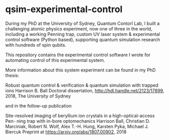 # qsim-experimental-control
During my PhD at the University of Sydney, Quantum Contorl Lab, I built a challenging atomic physics experiment, now one of three in the world, including a working Penning trap, custom UV laser system & experimental control software (Python based), supporting quantum simulation research with hundreds of spin qubits. 

This repository contains the experimental control software I wrote for automating control of this experimental system. 

More information about this system experiment can be found in my PhD thesis: 

Robust quantum control & verification & quantum simulation with trapped ions
Harrison B. Ball
Doctoral dissertation, http://hdl.handle.net/2123/17899, 2018, The University of Sydney

and in the follow-up publication

Site-resolved imaging of beryllium ion crystals in a high-optical-access Pen- ning trap with in-bore optomechanics
Harrison Ball, Christian D. Marciniak, Robert N. Wolf, Alex T.-H. Hung, Karsten Pyka, Michael J. Biercuk
Preprint at https://arxiv.org/abs/1807.00902, 2018
